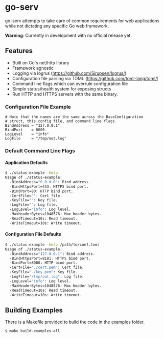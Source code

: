 # go-serv
go-serv attempts to take care of common requirements for web applications while not dictating any specific Go web framework. 

**Warning**: Currently in development with no official release yet.

## Features

* Built on Go's net/http library
* Framework agnostic
* Logging via logrus (https://github.com/Sirupsen/logrus/)
* Configuration file parsing via TOML (https://github.com/toml-lang/toml/)
* Command line flags which can overrule configuration file
* Simple status/health system for exposing structs
* Run HTTP and HTTPS servers with the same binary.

### Configuration File Example
```plain
# Note that the names are the same across the BaseConfiguration
# struct, this config file, and command line flags.
BindAddress = "127.0.0.1"
BindPort    = 8000
LogLevel    = "info"
LogFile     = "/tmp/out.log"
```

### Default Command Line Flags

#### Application Defaults
```bash
$ ./status-example -help
Usage of ./status-example:
  -BindAddress="0.0.0.0": Bind address.
  -BindHttpsPort=443: HTTPS bind port.
  -BindPort=80: HTTP bind port.
  -CertFile="": Cert file.
  -KeyFile="": Key file.
  -LogFile="": Log file.
  -LogLevel="info": Log level.
  -MaxHeaderBytes=1048576: Max header bytes.
  -ReadTimeout=10s: Read timeout.
  -WriteTimeout=10s: Write timeout.
```

#### Configuration File Defaults
```bash
$ ./status-example -help /path/to/conf.toml
Usage of ./status-example:
  -BindAddress="127.0.0.1": Bind address.
  -BindHttpsPort=8181: HTTPS bind port.
  -BindPort=8000: HTTP bind port.
  -CertFile="./cert.pem": Cert file.
  -KeyFile="./key.pem": Key file.
  -LogFile="/tmp/out.log": Log file.
  -LogLevel="info": Log level.
  -MaxHeaderBytes=1048576: Max header bytes.
  -ReadTimeout=10s: Read timeout.
  -WriteTimeout=10s: Write timeout.
```

## Building Examples
There is a Makefile provided to build the code in the examples folder.

```bash
$ make build-examples-all
```
